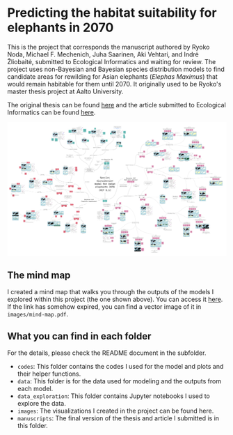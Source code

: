 # Predicting the habitat suitability for elephants in 2070

This is the project that corresponds the manuscript authored by Ryoko Noda, Michael F. Mechenich, Juha Saarinen, Aki Vehtari, and Indrė Žliobaitė, submitted to Ecological Informatics and waiting for review. The project uses non-Bayesian and Bayesian species distribution models to find candidate areas for rewilding for Asian elephants (*Elephas Maximus*) that would remain habitable for them until 2070. It originally used to be Ryoko's master thesis project at Aalto University.

The original thesis can be found [here](https://github.com/RyokoNod/sdm-asian-elephants/blob/main/manuscripts/thesis_aalto_2022.pdf) and the article submitted to Ecological Informatics can be found [here](https://github.com/RyokoNod/sdm-asian-elephants/blob/main/manuscripts/manuscript_under_submission.pdf).


<img src="https://github.com/RyokoNod/sdm-asian-elephants/blob/main/images/mind-map-small.jpg" width=600>

## The mind map

I created a mind map that walks you through the outputs of the models I explored within this project (the one shown above). You can access it [here](https://miro.com/app/board/uXjVOX_Zhf8=/?share_link_id=937959545296). If the link has somehow expired, you can find a vector image of it in ```images/mind-map.pdf```.

## What you can find in each folder

For the details, please check the README document in the subfolder.

* ```codes```: This folder contains the codes I used for the model and plots and their helper functions.
* ```data```: This folder is for the data used for modeling and the outputs from each model.
* ```data_exploration```: This folder contains Jupyter notebooks I used to explore the data.
* ```images```: The visualizations I created in the project can be found here.
* ```manuscripts```: The final version of the thesis and article I submitted is in this folder.
